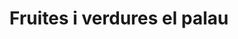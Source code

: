 ---
title: "Fruites i verdures el palau"
url: /sant-andreu-de-la-barca/fruites-i-verdures-el-palau/
shop: frutería
---